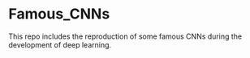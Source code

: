 # Famous_CNNs
This repo includes the reproduction of some famous CNNs during the development of deep learning.
